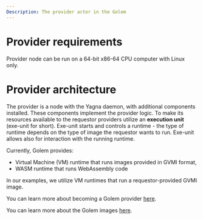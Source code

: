 ```yaml
---
Description: The provider actor in the Golem
---
```

# Provider requirements
Provider node can be run on a 64-bit x86-64 CPU computer with Linux only.

# Provider architecture

The provider is a node with the Yagna daemon, with additional components installed. These components implement the provider logic. 
To make its resources available to the requestor providers utilize an **execution unit** (exe-unit for short). Exe-unit starts and controls a runtime - the type of runtime depends on the type of image the requestor wants to run. Exe-unit allows also for interaction with the running runtime.

Currently, Golem provides:

* Virtual Machine (VM) runtime that runs images provided in GVMI format,
* WASM runtime that runs WebAssembly code

In our examples, we utilize VM runtimes that run a requestor-provided GVMI image.

You can learn more about becoming a Golem provider [here](/docs/providers/index).

You can learn more about the Golem images [here](/docs/creators/javascript/guides/golem-images).
